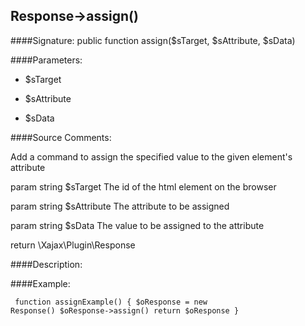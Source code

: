## Response->assign()

####Signature: public function assign($sTarget, $sAttribute, $sData)

####Parameters:

* $sTarget

* $sAttribute

* $sData




####Source Comments:

Add a command to assign the specified value to the given element's attribute



param string		$sTarget			The id of the html element on the browser

param string		$sAttribute			The attribute to be assigned

param string		$sData				The value to be assigned to the attribute



return \Xajax\Plugin\Response



####Description:


####Example:
<code><pre>
function assignExample()
{
    $oResponse = new Response()
    $oResponse->assign()
    return $oResponse
}
</pre></code>